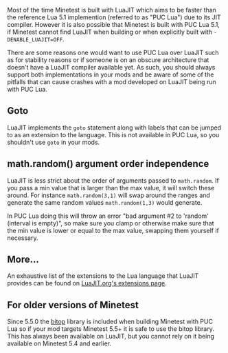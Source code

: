Most of the time Minetest is built with LuaJIT which aims to be faster than the reference Lua 5.1 implemention (referred to as "PUC Lua") due to its JIT compiler. However it is also possible that Minetest is built with PUC Lua 5.1, if Minetest cannot find LuaJIT when building or when explicitly built with `-DENABLE_LUAJIT=OFF`.

There are some reasons one would want to use PUC Lua over LuaJIT such as for stability reasons or if someone is on an obscure architecture that doesn't have a LuaJIT compiler available yet. As such, you should always support both implementations in your mods and be aware of some of the pitfalls that can cause crashes with a mod developed on LuaJIT being run with PUC Lua.

## Goto
LuaJIT implements the `goto` statement along with labels that can be jumped to as an extension to the language. This is not available in PUC Lua, so you shouldn't use `goto` in your mods.

## math.random() argument order independence
LuaJIT is less strict about the order of arguments passed to `math.random`. If you pass a min value that is larger than the max value, it will switch these around. For instance `math.random(3,1)` will swap around the ranges and generate the same random values `math.random(1,3)` would generate.

In PUC Lua doing this will throw an error "bad argument #2 to 'random' (interval is empty)", so make sure you clamp or otherwise make sure that the min value is lower or equal to the max value, swapping them yourself if necessary.

## More...
An exhaustive list of the extensions to the Lua language that LuaJIT provides can be found on [LuaJIT.org's extensions page](https://luajit.org/extensions.html).

## For older versions of Minetest
Since 5.5.0 the [bitop](https://bitop.luajit.org/index.html) library is included when building Minetest with PUC Lua so if your mod targets Minetest 5.5+ it is safe to use the bitop library. This has always been available on LuaJIT, but you cannot rely on it being available on Minetest 5.4 and earlier.
